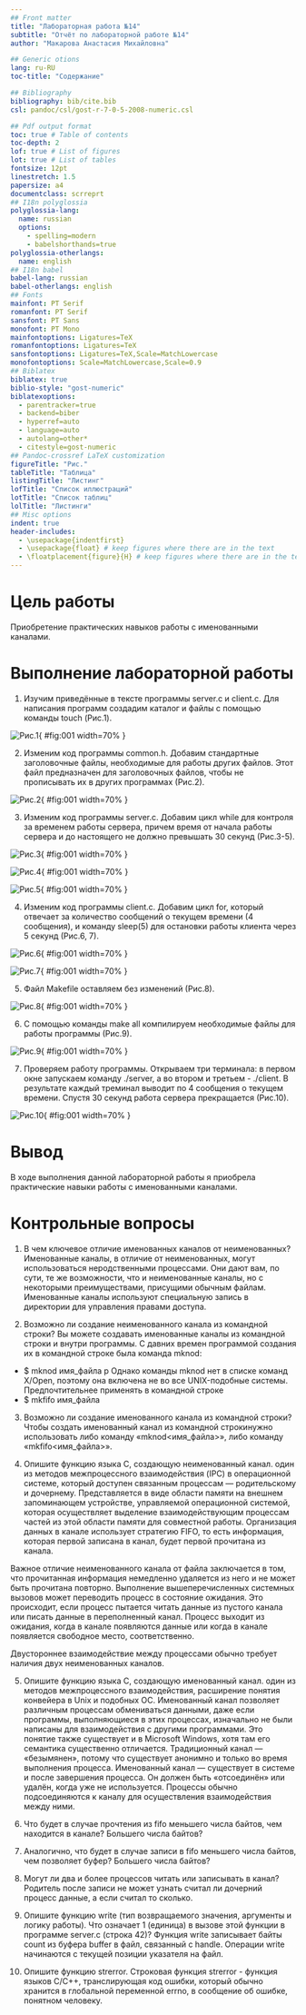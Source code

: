 ```yaml
---
## Front matter
title: "Лабораторная работа №14"
subtitle: "Отчёт по лабораторной работе №14"
author: "Макарова Анастасия Михайловна"

## Generic otions
lang: ru-RU
toc-title: "Содержание"

## Bibliography
bibliography: bib/cite.bib
csl: pandoc/csl/gost-r-7-0-5-2008-numeric.csl

## Pdf output format
toc: true # Table of contents
toc-depth: 2
lof: true # List of figures
lot: true # List of tables
fontsize: 12pt
linestretch: 1.5
papersize: a4
documentclass: scrreprt
## I18n polyglossia
polyglossia-lang:
  name: russian
  options:
	- spelling=modern
	- babelshorthands=true
polyglossia-otherlangs:
  name: english
## I18n babel
babel-lang: russian
babel-otherlangs: english
## Fonts
mainfont: PT Serif
romanfont: PT Serif
sansfont: PT Sans
monofont: PT Mono
mainfontoptions: Ligatures=TeX
romanfontoptions: Ligatures=TeX
sansfontoptions: Ligatures=TeX,Scale=MatchLowercase
monofontoptions: Scale=MatchLowercase,Scale=0.9
## Biblatex
biblatex: true
biblio-style: "gost-numeric"
biblatexoptions:
  - parentracker=true
  - backend=biber
  - hyperref=auto
  - language=auto
  - autolang=other*
  - citestyle=gost-numeric
## Pandoc-crossref LaTeX customization
figureTitle: "Рис."
tableTitle: "Таблица"
listingTitle: "Листинг"
lofTitle: "Список иллюстраций"
lotTitle: "Список таблиц"
lolTitle: "Листинги"
## Misc options
indent: true
header-includes:
  - \usepackage{indentfirst}
  - \usepackage{float} # keep figures where there are in the text
  - \floatplacement{figure}{H} # keep figures where there are in the text
---
```


# Цель работы

Приобретение практических навыков работы с именованными каналами.

# Выполнение лабораторной работы

1. Изучим приведённые в тексте программы server.c и client.c. Для написания программ создадим каталог и файлы с помощью команды touch (Рис.1).

![Рис.1](image/1.png){ #fig:001 width=70% }

2. Изменим код программы common.h. Добавим стандартные заголовочные файлы, необходимые для работы других файлов. Этот файл предназначен для заголовочных файлов, чтобы не прописывать их в других программах (Рис.2). 

![Рис.2](image/2.png){ #fig:001 width=70% }

3. Изменим код программы server.c. Добавим цикл while для контроля за временем работы сервера, причем время от начала работы сервера и до настоящего не должно превышать 30 секунд (Рис.3-5).

![Рис.3](image/3.png){ #fig:001 width=70% }

![Рис.4](image/4.png){ #fig:001 width=70% }

![Рис.5](image/5.png){ #fig:001 width=70% }

4. Изменим код программы client.c. Добавим цикл for, который отвечает за количество сообщений о текущем времени (4 сообщения), и команду sleep(5) для остановки работы клиента через 5 секунд (Рис.6, 7).

![Рис.6](image/6.png){ #fig:001 width=70% }

![Рис.7](image/7.png){ #fig:001 width=70% }

5. Файл Makefile оставляем без изменений (Рис.8).

![Рис.8](image/8.png){ #fig:001 width=70% }

6. С помощью команды make all компилируем необходимые файлы для работы программы (Рис.9).

![Рис.9](image/9.png){ #fig:001 width=70% }

7. Проверяем работу программы. Открываем три терминала: в первом окне запускаем команду ./server, а во втором и третьем - ./client. В результате каждый треминал выводит по 4 сообщения о текущем времени. Спустя 30 секунд работа сервера прекращается (Рис.10).

![Рис.10](image/10.png){ #fig:001 width=70% }

# Вывод

В ходе выполнения данной лабораторной работы я приобрела практические навыки работы с именованными каналами.

# Контрольные вопросы

1. В чем ключевое отличие именованных каналов от неименованных?
Именованные каналы, в отличие от неименованных, могут использоваться неродственными процессами. Они дают вам, по сути, те же возможности, что и неименованные каналы, но с некоторыми преимуществами, присущими обычным файлам. Именованные каналы используют специальную запись в директории для управления правами доступа.

2. Возможно ли создание неименованного канала из командной строки?
Вы можете создавать именованные каналы из командной строки и внутри программы. С давних времен программой создания их в командной строке была команда mknod:
* $ mknod имя_файла p
Однако команды mknod нет в списке команд X/Open, поэтому она включена не во все UNIX-подобные системы. Предпочтительнее применять в командной строке
* $ mkfifo имя_файла

3. Возможно ли создание именованного канала из командной строки?
Чтобы создать именованный канал из командной строкинужно использовать либо команду «mknod<имя_файла>», либо команду «mkfifo<имя_файла>».

4. Опишите функцию языка С, создающую неименованный канал.
один из методов межпроцессного взаимодействия (IPC) в операционной системе, который доступен связанным процессам — родительскому и дочернему. Представляется в виде области памяти на внешнем запоминающем устройстве, управляемой операционной системой, которая осуществляет выделение взаимодействующим процессам частей из этой области памяти для совместной работы. Организация данных в канале использует стратегию FIFO, то есть информация, которая первой записана в канал, будет первой прочитана из канала.

Важное отличие неименованного канала от файла заключается в том, что прочитанная информация немедленно удаляется из него и не может быть прочитана повторно. Выполнение вышеперечисленных системных вызовов может переводить процесс в состояние ожидания. Это происходит, если процесс пытается читать данные из пустого канала или писать данные в переполненный канал. Процесс выходит из ожидания, когда в канале появляются данные или когда в канале появляется свободное место, соответственно.

Двустороннее взаимодействие между процессами обычно требует наличия двух неименованных каналов. 

5. Опишите функцию языка С, создающую именованный канал.
один из методов межпроцессного взаимодействия, расширение понятия конвейера в Unix и подобных ОС. Именованный канал позволяет различным процессам обмениваться данными, даже если программы, выполняющиеся в этих процессах, изначально не были написаны для взаимодействия с другими программами. Это понятие также существует и в Microsoft Windows, хотя там его семантика существенно отличается. Традиционный канал — «безымянен», потому что существует анонимно и только во время выполнения процесса. Именованный канал — существует в системе и после завершения процесса. Он должен быть «отсоединён» или удалён, когда уже не используется. Процессы обычно подсоединяются к каналу для осуществления взаимодействия между ними. 

6. Что будет в случае прочтения из fifo меньшего числа байтов, чем находится в канале? Большего числа байтов?
7. Аналогично, что будет в случае записи в fifo меньшего числа байтов, чем позволяет буфер? Большего числа байтов?
8. Могут ли два и более процессов читать или записывать в канал?
Родитель после записи не может узнать считал ли дочерний процесс данные, а если считал то сколько. 
9. Опишите функцию write (тип возвращаемого значения, аргументы и логику работы). Что означает 1 (единица) в вызове этой функции в программе server.c (строка 42)?
Функция write записывает байты count из буфера buffer в файл, связанный с handle. Операции write начинаются с текущей позиции указателя на файл. 
10. Опишите функцию strerror.
Строковая функция strerror - функция языков C/C++, транслирующая код ошибки, который обычно хранится в глобальной переменной errno, в сообщение об ошибке, понятном человеку. 




